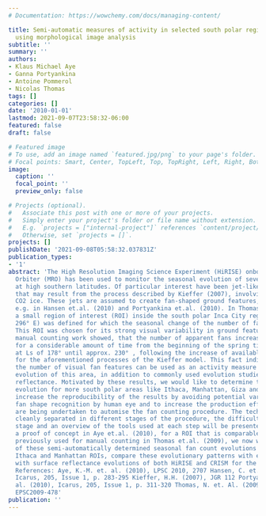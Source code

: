 ```yaml
---
# Documentation: https://wowchemy.com/docs/managing-content/

title: Semi-automatic measures of activity in selected south polar regions of Mars
  using morphological image analysis
subtitle: ''
summary: ''
authors:
- Klaus Michael Aye
- Ganna Portyankina
- Antoine Pommerol
- Nicolas Thomas
tags: []
categories: []
date: '2010-01-01'
lastmod: 2021-09-07T23:58:32-06:00
featured: false
draft: false

# Featured image
# To use, add an image named `featured.jpg/png` to your page's folder.
# Focal points: Smart, Center, TopLeft, Top, TopRight, Left, Right, BottomLeft, Bottom, BottomRight.
image:
  caption: ''
  focal_point: ''
  preview_only: false

# Projects (optional).
#   Associate this post with one or more of your projects.
#   Simply enter your project's folder or file name without extension.
#   E.g. `projects = ["internal-project"]` references `content/project/deep-learning/index.md`.
#   Otherwise, set `projects = []`.
projects: []
publishDate: '2021-09-08T05:58:32.037831Z'
publication_types:
- '1'
abstract: 'The High Resolution Imaging Science Experiment (HiRISE) onboard Mars Reconnaissance
  Orbiter (MRO) has been used to monitor the seasonal evolution of several regions
  at high southern latitudes. Of particular interest have been jet-like activities
  that may result from the process described by Kieffer (2007), involving translucent
  CO2 ice. These jets are assumed to create fan-shaped ground features, as studied
  e.g. in Hansen et.al. (2010) and Portyankina et.al. (2010). In Thomas et.al. (2009),
  a small region of interest (ROI) inside the south polar Inca City region (81° S,
  296° E) was defined for which the seasonal change of the number of fans was determined.
  This ROI was chosen for its strong visual variability in ground features. The mostly
  manual counting work showed, that the number of apparent fans increases monotonously
  for a considerable amount of time from the beginning of the spring time observations
  at Ls of 178° until approx. 230° , following the increase of available solar energy
  for the aforementioned processes of the Kieffer model. This fact indicates that
  the number of visual fan features can be used as an activity measure for the seasonal
  evolution of this area, in addition to commonly used evolution studies of surface
  reflectance. Motivated by these results, we would like to determine the fan count
  evolution for more south polar areas like Ithaca, Manhattan, Giza and others. To
  increase the reproducibility of the results by avoiding potential variability in
  fan shape recognition by human eye and to increase the production efficiency, efforts
  are being undertaken to automise the fan counting procedure. The techniques used,
  cleanly separated in different stages of the procedure, the difficulties for each
  stage and an overview of the tools used at each step will be presented. After showing
  a proof of concept in Aye et.al. (2010), for a ROI that is comparable to the one
  previously used for manual counting in Thomas et.al. (2009), we now will show results
  of these semi-automatically determined seasonal fan count evolutions for Inca City,
  Ithaca and Manhattan ROIs, compare these evolutionary patterns with each other and
  with surface reflectance evolutions of both HiRISE and CRISM for the same locations.
  References: Aye, K.-M. et. al. (2010), LPSC 2010, 2707 Hansen, C. et. al (2010)
  Icarus, 205, Issue 1, p. 283-295 Kieffer, H.H. (2007), JGR 112 Portyankina, G. et.
  al. (2010), Icarus, 205, Issue 1, p. 311-320 Thomas, N. et. Al. (2009), Vol. 4,
  EPSC2009-478'
publication: ''
---
```

